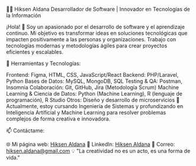👨‍💻 Hiksen Aldana
Desarrollador de Software | Innovador en Tecnologías de la Información

¡Hola! 👋 Soy un apasionado por el desarrollo de software y el aprendizaje continuo. Mi objetivo es transformar ideas en soluciones tecnológicas que impacten positivamente a las personas y organizaciones. Trabajo con tecnologías modernas y metodologías ágiles para crear proyectos eficientes y escalables.

🔧 Herramientas y Tecnologías:

Frontend: Figma, HTML, CSS, JavaScript/React
Backend: PHP/Laravel, Python
Bases de Datos: MySQL, MongoDB, SQL
Testing & QA: Postman, Insomnia
Colaboración: Git, GitHub, Jira (Metodología Scrum)
Machine Learning & Ciencia de Datos: Python (Machine Learning), R (lenguaje de programación), R Studio
Otros: Diseño y desarrollo de microservicios
🌱 Actualmente, estoy cursando Ingeniería de Sistemas y profundizando en Inteligencia Artificial y Machine Learning para resolver problemas complejos de forma creativa e innovadora.

📫 Contáctame:

🌐 Mi página web: [Hiksen Aldana](https://hiksenaldana.netlify.app.com)
💼 LinkedIn: [Hiksen Aldana](www.linkedin.com/in/hiksen-aldana-barbosa-79a91223a)
📧 Correo: hiksen.aldana@gmail.com
💡 "La creatividad no es un acto, es una forma de vida."